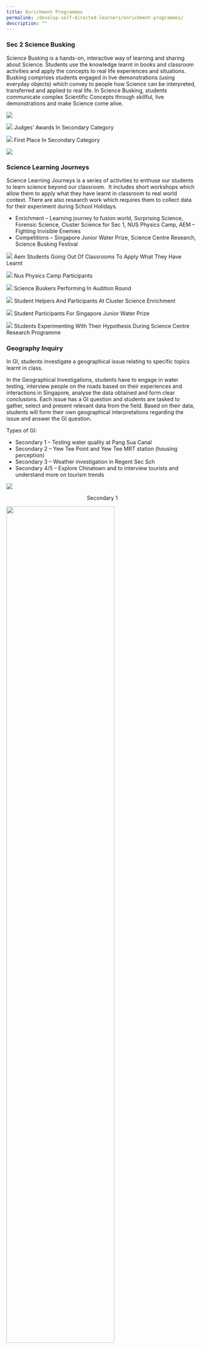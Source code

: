 ```yaml
---
title: Enrichment Programmes
permalink: /develop-self-directed-learners/enrichment-programmes/
description: ""
---
```

### **Sec 2 Science Busking**

Science Busking is a hands-on, interactive way of learning and sharing about Science. Students use the knowledge learnt in books and classroom activities and apply the concepts to real life experiences and situations. Busking comprises students engaged in live demonstrations (using everyday objects) which convey to people how Science can be interpreted, transferred and applied to real life. In Science Busking, students communicate complex Scientific Concepts through skillful, live demonstrations and make Science come alive.

![](/images/Picture1.png)

![](/images/Science-Basking3.png)
Judges’ Awards In Secondary Category

![](/images/Science-Basking4.png)
First Place In Secondary Category

![](/images/Science-Basking.jpg)

### **Science Learning Journeys**

Science Learning Journeys is a series of activities to enthuse our students to learn science beyond our classroom.  It includes short workshops which allow them to apply what they have learnt in classroom to real world context. There are also research work which requires them to collect data for their experiment during School Holidays.

*   Enrichment – Learning journey to fusion world, Surprising Science, Forensic Science, Cluster Science for Sec 1, NUS Physics Camp, AEM – Fighting Invisible Enemies
*   Competitions – Singapore Junior Water Prize, Science Centre Research, Science Busking Festival

![](/images/AEM-students-going-out-of-classrooms-to-apply-what-they-have-learnt.png)
Aem Students Going Out Of Classrooms To Apply What They Have Learnt

![](/images/NUS-Physics-Camp-participants.png)
Nus Physics Camp Participants

![](/images/Science-Buskers-performing-in-Audition-Round.png)
Science Buskers Performing In Audition Round

![](/images/Student-helpers-and-participants-at-Cluster-Science-Enrichment.png)
Student Helpers And Participants At Cluster Science Enrichment

![](/images/Student-participants-for-Singapore-Junior-Water-Prize.png)
Student Participants For Singapore Junior Water Prize

![](/images/Students-experimenting-with-their-hypothesis-during-Science-Centre-Research-Programme.png)
Students Experimenting With Their Hypothesis During Science Centre Research Programme

### **Geography Inquiry**

In GI, students investigate a geographical issue relating to specific topics learnt in class.

In the Geographical Investigations, students have to engage in water testing, interview people on the roads based on their experiences and interactions in Singapore, analyse the data obtained and form clear conclusions. Each issue has a GI question and students are tasked to gather, select and present relevant data from the field. Based on their data, students will form their own geographical interpretations regarding the issue and answer the GI question.

Types of GI:

*   Secondary 1 – Testing water quality at Pang Sua Canal
*   Secondary 2 – Yew Tee Point and Yew Tee MRT station (housing perception)
*   Secondary 3 – Weather investigation in Regent Sec Sch
*   Secondary 4/5 – Explore Chinatown and to interview tourists and understand more on tourism trends

![](/images/Secondary-1-Fieldtrip.jpg)
<center> Secondary 1 </center>

<img src="/images/Secondary-2-Fieldtrip-e1565168839703.jpg" 
     style="width:75%">
<center> Secondary 2 </center>

![](/images/Secondary-3.png)
<center> Secondary 3 </center>

![](/images/Secondary-45-Fieldtrip-e1565749100581.jpg)
<center> Secondary 4&5 </center>